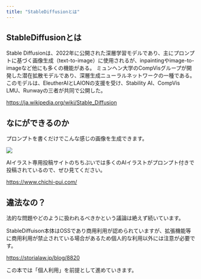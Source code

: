 ```yaml
---
title: "StableDiffusionとは"
---
```


## StableDiffusionとは

Stable Diffusionは、2022年に公開された深層学習モデルであり、主にプロンプトに基づく画像生成（text-to-image）に使用されるが、inpaintingやimage-to-imageなど他にも多くの機能がある。
ミュンヘン大学のCompVisグループが開発した潜在拡散モデルであり、深層生成ニューラルネットワークの一種である。このモデルは、EleutherAIとLAIONの支援を受け、Stability AI、CompVis LMU、Runwayの三者が共同で公開した。

https://ja.wikipedia.org/wiki/Stable_Diffusion

## なにができるのか

プロンプトを書くだけでこんな感じの画像を生成できます。

![](https://storage.googleapis.com/zenn-user-upload/ea5ad5559687-20230606.png)

AIイラスト専用投稿サイトのちちぷいでは多くのAIイラストがプロンプト付きで投稿されているので、ぜひ見てください。

https://www.chichi-pui.com/

## 違法なの？

法的な問題やどのように扱われるべきかという議論は絶えず続いています。

StableDiffuison本体はOSSであり商用利用が認められていますが、拡張機能等に商用利用が禁止されている場合があるため個人的な利用以外には注意が必要です。

https://storialaw.jp/blog/8820

この本では「個人利用」を前提として進めていきます。
